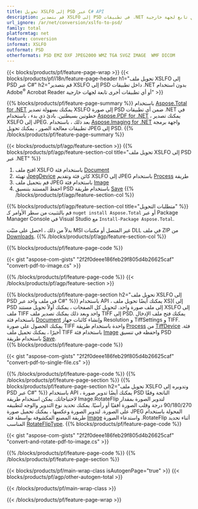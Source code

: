 ```yaml
---
title: تحويل XSLFO إلى PSD عبر C# API
description: قم بتصدير XSLFO إلى PSD في تطبيقات .NET دون استخدام أي تطبيق تابع لجهة خارجية
url_ignore: /ar/net/conversion/xslfo-to-psd/
family: total
platformtag: net
feature: conversion
informat: XSLFO
outformat: PSD
otherformats: PSD EMZ DXF JPEG2000 WMZ TGA SVGZ IMAGE  WMF DICOM
---
```

{{< blocks/products/pf/feature-page-wrap >}}
{{< blocks/products/pf/i18n/feature-page-header h1="تحويل ملف XSLFO إلى PSD عبر C#" h2="قم بتصدير XSLFO إلى PSD داخل تطبيقات .NET بدون استخدام Adobe<sup>&reg;</sup> Acrobat Reader أو أي تطبيقات أخرى تابعة لجهات خارجية" >}}

{{% blocks/products/pf/feature-page-summary %}}
باستخدام [Aspose.Total for .NET](https://products.aspose.com/total/net/) يمكنك بسهولة تصدير XSLFO إلى صورة PSD ضمن أي تطبيقات .NET في خطوتين بسيطتين. بادئ ذي بدء ، باستخدام [Aspose.PDF for .NET](https://products.aspose.com/pdf/net/) ، يمكنك تصدير XSLFO إلى JPEG. بعد ذلك ، باستخدام [Aspose.Imaging for .NET](https://products.aspose.com/imaging/net/) واجهة برمجة تطبيقات معالجة الصور ، يمكنك تحويل JPEG إلى PSD.
{{% /blocks/products/pf/feature-page-summary  %}}

{{< blocks/products/pf/agp/feature-section >}}
{{% blocks/products/pf/agp/feature-section-col title="تحويل ملف XSLFO إلى PSD عبر .NET" %}}
1. افتح ملف XSLFO باستخدام فئة [Document](https://reference.aspose.com/pdf/net/aspose.pdf/document)
2. تهيئة [JpegDevice](https://reference.aspose.com/pdf/net/aspose.pdf.devices/jpegdevice) كائن فئة وتقديم XSLFO إلى JPEG باستخدام [Process](https://reference.aspose.com/pdf/net/aspose.pdf.devices.pagedevice/process/methods/1) طريقة
3. قم بتحميل ملف JPEG باستخدام فئة [Image](https://reference.aspose.com/imaging/net/aspose.imaging/image)
4. احفظ المستند بتنسيق PSD باستخدام طريقة [Save](https://reference.aspose.com/imaging/net/aspose.imaging.image/save/methods/4)
{{% /blocks/products/pf/agp/feature-section-col %}}

{{% blocks/products/pf/agp/feature-section-col title="متطلبات التحويل" %}}
قم بالتثبيت من سطر الأوامر كـ ``nuget install Aspose.Total`` أو عبر Package Manager Console في Visual Studio مع ``Install-Package Aspose.Total``.

بدلاً من ذلك ، احصل على مثبّت MSI غير المتصل أو مكتبات DLL في ملف ZIP من [Downloads](https://releases.aspose.com/total/net).
{{% /blocks/products/pf/agp/feature-section-col %}}

{{% blocks/products/pf/feature-page-code %}}

{{< gist "aspose-com-gists" "2f2f0deee186feb29f805d4b26625caf" "convert-pdf-to-image.cs" >}}


{{% /blocks/products/pf/feature-page-code %}}
{{< /blocks/products/pf/agp/feature-section >}}

{{% blocks/products/pf/feature-page-section  h2="تحويل ملف XSLFO إلى PSD في ملف واحد عبر C#" %}}
باستخدام API ، يمكنك أيضًا تحويل ملف XS]( إلى PSD إلى ملف صورة واحد. لتحويل كل الصفحات ، يمكنك أولاً تحويل مستند XSLFO إلى ملف TIFF واحد وبعد ذلك يمكنك تصدير ملف TIFF إلى PSD. يمكنك فتح ملف الإدخال باستخدام فئة [Document](https://reference.aspose.com/pdf/net/aspose.pdf/document) وإنشاء كائنات جهاز Resolution و TiffSettings و TIFF. يمكنك الحصول على صورة TIFF واحدة باستخدام طريقة [Process](https://reference.aspose.com/pdf/net/aspose.pdf.devices.documentdevice/process/methods/3) من [TiffDevice](https://reference.aspose.com/pdf/net/aspose.pdf.devices/tiffdevice) فئة. أخيرًا ، يمكنك تحميل ملف TIFF باستخدام فئة [Image](https://reference.aspose.com/imaging/net/aspose.imaging/image)
واحفظه في تنسيق PSD باستخدام طريقة [Save](https://reference.aspose.com/imaging/net/aspose.imaging.image/save/methods/4).  
{{% blocks/products/pf/feature-page-code %}}

{{< gist "aspose-com-gists" "2f2f0deee186feb29f805d4b26625caf" "convert-pdf-to-single-file.cs" >}}

{{% /blocks/products/pf/feature-page-code  %}}
{{% /blocks/products/pf/feature-page-section %}}
{{% blocks/products/pf/feature-page-section  h2="تحويل ملف XSLFO وتدويره إلى PSD عبر C#" %}}
باستخدام API ، يمكنك أيضًا تدوير صورة PSD الناتجة وفقًا لاحتياجاتك. يمكن استخدام طريقة Image.RotateFlip لتدوير الصورة بمقدار 90/180/270 درجة وقلب الصورة أفقيًا أو رأسيًا. يمكنك تحديد نوع التدوير والوجه لتطبيقه على الصورة. لتدوير الصورة وعكسها ، يمكنك تحميل صورة JPEG المحولة باستخدام طريقة المصنع المكشوفة بواسطة فئة [Image](https://reference.aspose.com/imaging/net/aspose.imaging/image) واستدعاء الصورة .RotateFlip أثناء تحديد المناسب [RotateFlipType](https://reference.aspose.com/imaging/net/aspose.imaging/rotatefliptype). 
{{% blocks/products/pf/feature-page-code %}}

{{< gist "aspose-com-gists" "2f2f0deee186feb29f805d4b26625caf" "convert-and-rotate-pdf-to-image.cs" >}}

{{% /blocks/products/pf/feature-page-code  %}}
{{% /blocks/products/pf/feature-page-section %}}

{{< blocks/products/pf/main-wrap-class isAutogenPage="true" >}}
{{< blocks/products/pf/agp/other-autogen-total >}}


{{< /blocks/products/pf/main-wrap-class >}}

{{< /blocks/products/pf/feature-page-wrap >}}
